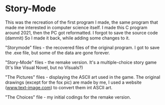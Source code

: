 # Story-Mode
This was the recreation of the first program I made, the same program that made me interested in computer science itself.
I made this C program around 2021, then the PC got reformatted. I forgot to save the source code (dammit)
So I made it back, while adding some changes to it.



"Storymode" files - the recovered files of the original program. I got to save the .exe file, but some of the data are gone forever.


"Story-Mode" files - the remake version. It's a multiple-choice story game (It's like Visual Novel, but no VIsuals?)


"The Pictures" files - displaying the ASCII art used in the game. The original drawings (except for the fox pic) are made by me, I used a website (www.text-image.com) to convert them int ASCII art.


"The Choices" file - my initial codings for the remake version.


